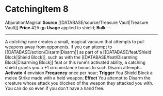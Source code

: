 ﻿---
id: '2299'
item_category: Runes
item_subcategory: Accessory Runes
level: '8'
name: Catching
price: 425 gp
rarity: Common
school: Abjuration
source: '[[DATABASE/source/Treasure Vault|Treasure Vault]]'
subcategory: rune
trait:
- '[[DATABASE/trait/Abjuration|Abjuration]]'
- '[[DATABASE/trait/Magical|Magical]]'
type: Item
usage: applied to shield

---
# Catching<span class="item-type">Item 8</span>

<span class="item-trait">Abjuration</span><span class="item-trait">Magical</span>
**Source** [[DATABASE/source/Treasure Vault|Treasure Vault]] 
**Price** 425 gp
**Usage** applied to shield; **Bulk** —

---
A _catching_ rune creates a small, magical vacuum that attempts to pull weapons away from opponents. If you can attempt to [[DATABASE/action/Disarm|Disarm]] as part of a [[DATABASE/feat/Shield Block|Shield Block]], such as with the [[DATABASE/feat/Disarming Block|Disarming Block]] feat or this rune's activated ability, a catching shield grants you a +1 circumstance bonus to such Disarm attempts.
**Activate** <span class="action-icon">4</span> envision **Frequency** once per hour; **Trigger** You Shield Block a melee Strike made with a held weapon; **Effect** You attempt to Disarm the creature whose attack you blocked of the weapon they attacked you with. You can do so even if you don't have a hand free.
